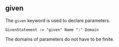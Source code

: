 ## given

The `given` keyword is used to declare parameters.
```
GivenStatement := "given" Name ":" Domain
```
The domains of parameters do not have to be finite.
